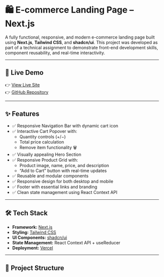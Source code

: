 # 🛍️ E-commerce Landing Page – Next.js

A fully functional, responsive, and modern e-commerce landing page built using **Next.js**, **Tailwind CSS**, and **shadcn/ui**. This project was developed as part of a technical assignment to demonstrate front-end development skills, component reusability, and real-time interactivity.

---

## 🚀 Live Demo

👉 [View Live Site](https://e-commerce-nextjs-lovat.vercel.app/)  
👉 [GitHub Repository](https://github.com/mehrabhossain1/e-commerce-nextjs)

---

## ✨ Features

-   ✅ Responsive Navigation Bar with dynamic cart icon
-   ✅ Interactive Cart Popover with:
    -   Quantity controls (+/−)
    -   Total price calculation
    -   Remove item functionality 🗑️
-   ✅ Visually appealing Hero Section
-   ✅ Responsive Product Grid with:
    -   Product image, name, price, and description
    -   “Add to Cart” button with real-time updates
-   ✅ Reusable and modular components
-   ✅ Responsive design for both desktop and mobile
-   ✅ Footer with essential links and branding
-   ✅ Clean state management using React Context API

---

## 🛠️ Tech Stack

-   **Framework:** [Next.js](https://nextjs.org/)
-   **Styling:** [Tailwind CSS](https://tailwindcss.com/)
-   **UI Components:** [shadcn/ui](https://ui.shadcn.com/)
-   **State Management:** React Context API + useReducer
-   **Deployment:** [Vercel](https://vercel.com/)

---

## 📁 Project Structure
